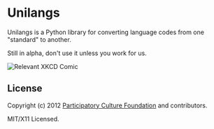 Unilangs
========

Unilangs is a Python library for converting language codes from one "standard"
to another.

Still in alpha, don't use it unless you work for us.

![Relevant XKCD Comic](http://imgs.xkcd.com/comics/standards.png)

License
-------

Copyright (c) 2012 [Participatory Culture Foundation][pcf] and contributors.

MIT/X11 Licensed.

[pcf]: http://pculture.org/
